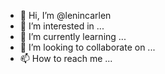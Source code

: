 - 👋 Hi, I’m @lenincarlen
- 👀 I’m interested in ...
- 🌱 I’m currently learning ...
- 💞️ I’m looking to collaborate on ...
- 📫 How to reach me ...

<!---
lenincarlen/lenincarlen is a ✨ special ✨ repository because its `README.md` (this file) appears on your GitHub profile.
You can click the Preview link to take a look at your changes.
--->
